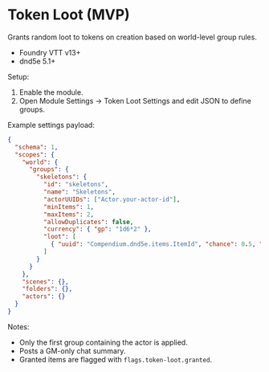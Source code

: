 # Token Loot (MVP)

Grants random loot to tokens on creation based on world-level group rules.

- Foundry VTT v13+
- dnd5e 5.1+

Setup:
1. Enable the module.
2. Open Module Settings -> Token Loot Settings and edit JSON to define groups.

Example settings payload:
```json
{
  "schema": 1,
  "scopes": {
    "world": {
      "groups": {
        "skeletons": {
          "id": "skeletons",
          "name": "Skeletons",
          "actorUUIDs": ["Actor.your-actor-id"],
          "minItems": 1,
          "maxItems": 2,
          "allowDuplicates": false,
          "currency": { "gp": "1d6*2" },
          "loot": [
            { "uuid": "Compendium.dnd5e.items.ItemId", "chance": 0.5, "qtyMin": 1, "qtyMax": 1, "enabled": true }
          ]
        }
      }
    },
    "scenes": {},
    "folders": {},
    "actors": {}
  }
}
```

Notes:
- Only the first group containing the actor is applied.
- Posts a GM-only chat summary.
- Granted items are flagged with `flags.token-loot.granted`.
